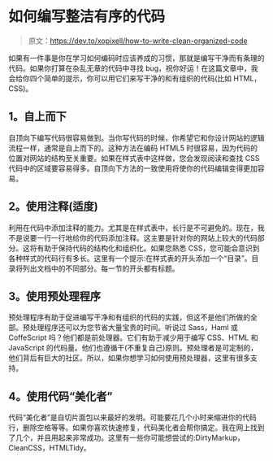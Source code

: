 # 如何编写整洁有序的代码

> 原文：<https://dev.to/xopixell/how-to-write-clean-organized-code>

如果有一件事是你在学习如何编码时应该养成的习惯，那就是编写干净而有条理的代码。如果你打算在杂乱无章的代码中寻找 bug，祝你好运！在这篇文章中，我会给你四个简单的提示，你可以用它们来写干净的和有组织的代码(比如 HTML，CSS)。

## 1。自上而下

自顶向下编写代码很容易做到。当你写代码的时候，你希望它和你设计网站的逻辑流程一样，通常是自上而下的。这种方法在编码 HTML5 时很容易，因为代码的位置对网站的结构至关重要。如果在样式表中这样做，您会发现阅读和查找 CSS 代码中的区域要容易得多。自顶向下方法的一致使用将使你的代码编辑变得更加容易。

## 2。使用注释(适度)

利用在代码中添加注释的能力。尤其是在样式表中，长行是不可避免的。现在，我不是说要一行一行地给你的代码添加注释。这主要是针对你的网站上较大的代码部分。这将有助于保持代码的结构化和组织化。如果您熟悉 CSS，您可能会意识到各种样式的代码行有多长。这里有一个提示:在样式表的开头添加一个“目录”。目录将列出文档中的不同部分。每一节的开头都有标题。

## 3。使用预处理程序

预处理程序有助于促进编写干净和有组织的代码的实践，但这不是他们所做的全部。预处理程序还可以为您节省大量宝贵的时间。听说过 Sass，Haml 或 CoffeScript 吗？他们都是前处理器。它们有助于减少用于编写 CSS、HTML 和 JavaScript 的代码量。他们也遵循干(不重复自己)原则。预处理者是可定制的，他们背后有巨大的社区。所以，如果你想学习如何使用预处理器，这里有很多支持。

## 4。使用代码“美化者”

代码“美化者”是自切片面包以来最好的发明。可能要花几个小时来缩进你的代码行，删除空格等等。如果你喜欢快速修复，代码美化者会帮你搞定。我在网上找到了几个，并且用起来非常成功。这里有一些你可能想尝试的:DirtyMarkup，CleanCSS，HTMLTidy。
